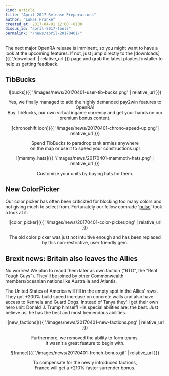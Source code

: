 ```yaml
---
kind: article
title: "April 2017 Release Preparations"
author: "Lukas Franke"
created_at: 2017-04-01 12:00 +0100
disqus_id: "april-2017-fools"
permalink: "/news/april-20170401/"
---
```


The next major OpenRA release is imminent, so you might want to have a look at the upcoming features. If not, just jump directly to the [downloads]({{ '/download' | relative_url }}) page and grab the latest playtest installer to help us getting feadback.

## TibBucks
<div style="text-align:center" markdown="1">
![bucks]({{ '/images/news/20170401-user-tib-bucks.png' | relative_url }})

Yes, we finally managed to add the highly demanded pay2win features to OpenRA!<br>
Buy TibBucks, our own virtual ingame currency and get your hands on our premium bonus content.

![chronoshift icon]({{ '/images/news/20170401-chrono-speed-up.png' | relative_url }})

Spend TibBucks to paradrop tank armies anywhere<br> on the map or use it to speed your constructions up!

![mammy_hats]({{ '/images/news/20170401-mammoth-hats.png' | relative_url }})

Customize your units by buying hats for them.

</div>

## New ColorPicker

Our color picker has often been criticized for blocking too many colors and not giving much to select from. Fortunately our fellow comrade '[pulse](http://www.sleipnirstuff.com/forum/viewtopic.php?f=82&p=294293&sid=17a2bc916bb5935e144cfbf0f49adac4#294293)' took a look at it.

<div style="text-align:center" markdown="1">
![color_picker]({{ '/images/news/20170401-color-picker.png' | relative_url }})

The old color picker was just not intuitive enough and has been replaced<br> by this non-restrictive, user friendly gem.

</div>

## Brexit news: Britain also leaves the Allies

No worries! We plan to readd them later as own faction ("RTG", the "Real Tough Guys"). They'll be joined by other Commonwealth members/oceanian nations like Australia and Atlantis.

The United States of America will fill in the empty spot in the Allies' rows. They got +200% build speed increase on concrete walls and also have access to Kennels and Guard Dogs. Instead of Tanya they'll get their own hero unit: Donald J. Trump himself! His special abilities are: the best. Just believe us, he has the best and most tremendous abilities.

<div style="text-align:center" markdown="1">
![new_factions]({{ '/images/news/20170401-new-factions.png' | relative_url }})

Furthermore, we removed the ability to form teams.<br>It wasn't a great feature to begin with.

![france]({{ '/images/news/20170401-french-bonus.gif' | relative_url }})

To compensate for the newly introduced factions,<br>France will get a +210% faster surrender bonus.
</div>
